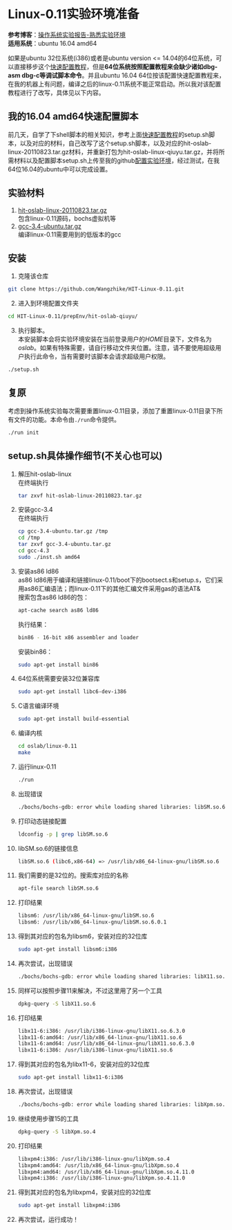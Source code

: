 # Linux-0.11实验环境准备

**参考博客**：[操作系统实验报告-熟悉实验环境](http://www.cnblogs.com/tradoff/p/5693710.html)    
**适用系统**：ubuntu 16.04 amd64

如果是ubuntu 32位系统(i386)或者是ubuntu version <= 14.04的64位系统，可以直接移步这个[快速配置教程](https://github.com/DeathKing/hit-oslab)，但是**64位系统按照配置教程来会缺少诸如dbg-asm dbg-c等调试脚本命令**。并且ubuntu 16.04 64位按该配置快速配置教程来，在我的机器上有问题，编译之后的linux-0.11系统不能正常启动。所以我对该配置教程进行了改写，具体见以下内容。

## 我的16.04 amd64快速配置脚本		
前几天，自学了下shell脚本的相关知识，参考上面[快速配置教程](https://github.com/DeathKing/hit-oslab)的setup.sh脚本，以及对应的材料，自己改写了这个setup.sh脚本，以及对应的hit-oslab-linux-20110823.tar.gz材料，并重新打包为hit-oslab-linux-qiuyu.tar.gz，并将所需材料以及配置脚本setup.sh上传至我的github[配置实验环境](https://github.com/Wangzhike/HIT-Linux-0.11/tree/master/prepEnv)，经过测试，在我64位16.04的ubuntu中可以完成设置。		

## 实验材料
1. [hit-oslab-linux-20110823.tar.gz](https://github.com/hoverwinter/HIT-OSLab/tree/master/Resources)		
	包含linux-0.11源码，bochs虚拟机等
2. [gcc-3.4-ubuntu.tar.gz](https://github.com/hoverwinter/HIT-OSLab/tree/master/Resources)		
	编译linux-0.11需要用到的低版本的gcc

## 安装
1. 克隆该仓库
```bash
git clone https://github.com/Wangzhike/HIT-Linux-0.11.git
```
2. 进入到环境配置文件夹
```bash
cd HIT-Linux-0.11/prepEnv/hit-oslab-qiuyu/
```

3. 执行脚本。     
本安装脚本会将实验环境安装在当前登录用户的*HOME*目录下，文件名为*oslab*。如果有特殊需要，请自行移动文件夹位置。注意，请不要使用超级用户执行此命令，当有需要时该脚本会请求超级用户权限。
```bash
./setup.sh
```

## 复原
考虑到操作系统实验每次需要重置linux-0.11目录，添加了重置linux-0.11目录下所有文件的功能。本命令由`./run`命令提供。
```bash
./run init
```

## setup.sh具体操作细节(不关心也可以)
1.	解压hit-oslab-linux		
	在终端执行
	```sh
	tar zxvf hit-oslab-linux-20110823.tar.gz
	```
2.	安装gcc-3.4		
	在终端执行		
	```sh
	cp gcc-3.4-ubuntu.tar.gz /tmp
	cd /tmp		
	tar zxvf gcc-3.4-ubuntu.tar.gz		
	cd gcc-4.3		
	sudo ./inst.sh amd64		
	```
3.	安装as86 ld86		
	as86 ld86用于编译和链接linux-0.11/boot下的bootsect.s和setup.s，它们采用as86汇编语法；而linux-0.11下的其他汇编文件采用gas的语法AT&		
	搜索包含as86 ld86的包：		
	```sh
	apt-cache search as86 ld86
	```
	执行结果：				
	```sh
	bin86 - 16-bit x86 assembler and loader
	```
	安装bin86：				
	```sh
	sudo apt-get install bin86
	```
4.	64位系统需要安装32位兼容库				
	```sh
	sudo apt-get install libc6-dev-i386
	```
5.	C语言编译环境		
	```sh
	sudo apt-get install build-essential
	```
6.	编译内核
	```sh
  	cd oslab/linux-0.11
  	make
  	```
7.	运行linux-0.11
	```sh
  	./run
  	```
8.	出现错误
	```sh
  	./bochs/bochs-gdb: error while loading shared libraries: libSM.so.6: cannot open shared object file: No such file or directory
	```		
9.	打印动态链接配置
	```sh
  	ldconfig -p | grep libSM.so.6
  	```
10.	libSM.so.6的链接信息		
	```sh
  	libSM.so.6 (libc6,x86-64) => /usr/lib/x86_64-linux-gnu/libSM.so.6
  	```
11.	我们需要的是32位的。搜索库对应的名称		
	```sh
  	apt-file search libSM.so.6
  	```
12.	打印结果		
	```sh
  	libsm6: /usr/lib/x86_64-linux-gnu/libSM.so.6
	libsm6: /usr/lib/x86_64-linux-gnu/libSM.so.6.0.1
  	```
13.	得到其对应的包名为libsm6，安装对应的32位库		
	```sh
  	sudo apt-get install libsm6:i386
  	```
14.	再次尝试，出现错误		
	```sh
	./bochs/bochs-gdb: error while loading shared libraries: libX11.so.6: cannot open shared object file: No such file or directory
	 ```
15.	同样可以按照步骤11来解决，不过这里用了另一个工具
	```sh
	dpkg-query -S libX11.so.6
	```
16.	打印结果		
	```sh
	libx11-6:i386: /usr/lib/i386-linux-gnu/libX11.so.6.3.0
	libx11-6:amd64: /usr/lib/x86_64-linux-gnu/libX11.so.6
	libx11-6:amd64: /usr/lib/x86_64-linux-gnu/libX11.so.6.3.0
	libx11-6:i386: /usr/lib/i386-linux-gnu/libX11.so.6
    ```
17.	得到其对应的包名为libx11-6，安装对应的32位库		
	```sh
	sudo apt-get install libx11-6:i386
	```
18.	再次尝试，出现错误		
	```sh
	./bochs/bochs-gdb: error while loading shared libraries: libXpm.so.4: cannot open shared object file: No such file or directory
	```
19.	继续使用步骤15的工具		
	```sh
	dpkg-query -S libXpm.so.4
	```
20.	打印结果		
	```sh
	libxpm4:i386: /usr/lib/i386-linux-gnu/libXpm.so.4
	libxpm4:amd64: /usr/lib/x86_64-linux-gnu/libXpm.so.4
	libxpm4:amd64: /usr/lib/x86_64-linux-gnu/libXpm.so.4.11.0
	libxpm4:i386: /usr/lib/i386-linux-gnu/libXpm.so.4.11.0
	```
21.	得到其对应的包名为libxpm4，安装对应的32位库		
	```sh 
	sudo apt-get install libxpm4:i386
	```
22.	再次尝试，运行成功！
